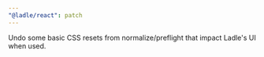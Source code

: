 ```yaml
---
"@ladle/react": patch
---
```


Undo some basic CSS resets from normalize/preflight that impact Ladle's UI when used.
